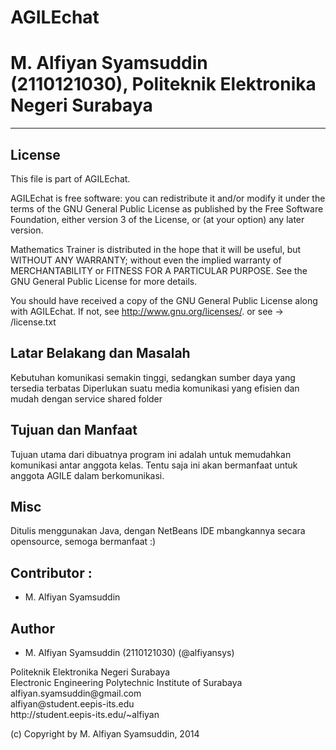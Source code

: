 AGILEchat
=======================================
M. Alfiyan Syamsuddin (2110121030), Politeknik Elektronika Negeri Surabaya
===========================================================================
______________


License
------------------------------
This file is part of AGILEchat.

AGILEchat is free software: you can redistribute it and/or modify
it under the terms of the GNU General Public License as published by
the Free Software Foundation, either version 3 of the License, or
(at your option) any later version.

Mathematics Trainer is distributed in the hope that it will be useful,
but WITHOUT ANY WARRANTY; without even the implied warranty of
MERCHANTABILITY or FITNESS FOR A PARTICULAR PURPOSE.  See the
GNU General Public License for more details.

You should have received a copy of the GNU General Public License
along with AGILEchat.  If not, see <http://www.gnu.org/licenses/>.
or see -> /license.txt
	
	
Latar Belakang dan Masalah
------------------------------
Kebutuhan komunikasi semakin tinggi, sedangkan sumber daya yang tersedia terbatas
Diperlukan suatu media komunikasi yang efisien dan mudah dengan service shared folder

Tujuan dan Manfaat
-----------------------
Tujuan utama dari dibuatnya program ini adalah untuk memudahkan komunikasi antar anggota kelas.
Tentu saja ini akan bermanfaat untuk anggota AGILE dalam berkomunikasi.

Misc
-----------------------
Ditulis menggunakan Java, dengan NetBeans IDE
mbangkannya secara opensource, semoga bermanfaat :)

Contributor :
-----------------------
- M. Alfiyan Syamsuddin

Author
-----------------------
- M. Alfiyan Syamsuddin (2110121030) (@alfiyansys)

<dl>
<dt>Politeknik Elektronika Negeri Surabaya</dt>
<dt>Electronic Engineering Polytechnic Institute of Surabaya</dt>

<dt>alfiyan.syamsuddin@gmail.com</dt>
<dt>alfiyan@student.eepis-its.edu</dt>
<dt>http://student.eepis-its.edu/~alfiyan</dt>
</dl>

(c) Copyright by M. Alfiyan Syamsuddin, 2014
